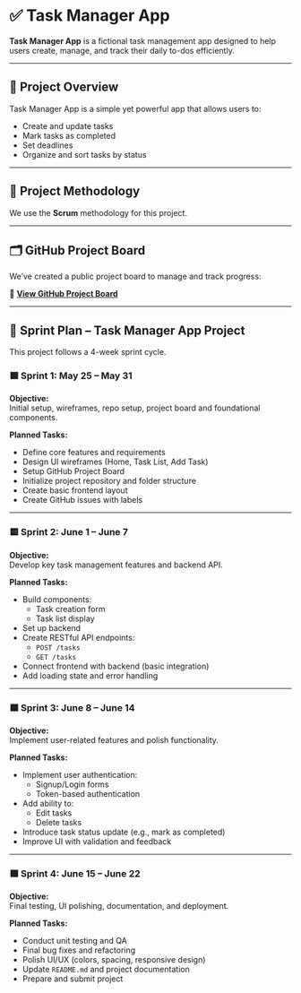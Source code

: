 # ✅ Task Manager App

**Task Manager App** is a fictional task management app designed to help users create, manage, and track their daily to-dos efficiently.

---

## 🚀 Project Overview

Task Manager App is a simple yet powerful app that allows users to:
- Create and update tasks
- Mark tasks as completed
- Set deadlines
- Organize and sort tasks by status

---

## 🧠 Project Methodology

We use the **Scrum** methodology for this project.

---

## 🗂️ GitHub Project Board

We’ve created a public project board to manage and track progress:

🔗 **[View GitHub Project Board](https://github.com/users/SusanthikaKumari/projects/3/views/1)**  

---

## 📅 Sprint Plan – Task Manager App Project

This project follows a 4-week sprint cycle.

### 🟩 Sprint 1: May 25 – May 31
**Objective:**  
Initial setup, wireframes, repo setup, project board and foundational components.

**Planned Tasks:**
- Define core features and requirements
- Design UI wireframes (Home, Task List, Add Task)
- Setup GitHub Project Board
- Initialize project repository and folder structure
- Create basic frontend layout
- Create GitHub issues with labels

---

### 🟨 Sprint 2: June 1 – June 7
**Objective:**  
Develop key task management features and backend API.

**Planned Tasks:**
- Build components:
  - Task creation form
  - Task list display
- Set up backend
- Create RESTful API endpoints:
  - `POST /tasks`
  - `GET /tasks`
- Connect frontend with backend (basic integration)
- Add loading state and error handling

---

### 🟦 Sprint 3: June 8 – June 14
**Objective:**  
Implement user-related features and polish functionality.

**Planned Tasks:**
- Implement user authentication:
  - Signup/Login forms
  - Token-based authentication 
- Add ability to:
  - Edit tasks
  - Delete tasks
- Introduce task status update (e.g., mark as completed)
- Improve UI with validation and feedback

---

### 🟪 Sprint 4: June 15 – June 22
**Objective:**  
Final testing, UI polishing, documentation, and deployment.

**Planned Tasks:**
- Conduct unit testing and QA
- Final bug fixes and refactoring
- Polish UI/UX (colors, spacing, responsive design)
- Update `README.md` and project documentation
- Prepare and submit project
